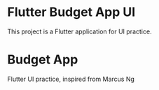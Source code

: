 
# Flutter Budget App UI

This project is a Flutter application for UI practice.

# Budget App
Flutter UI practice, inspired from Marcus Ng 

